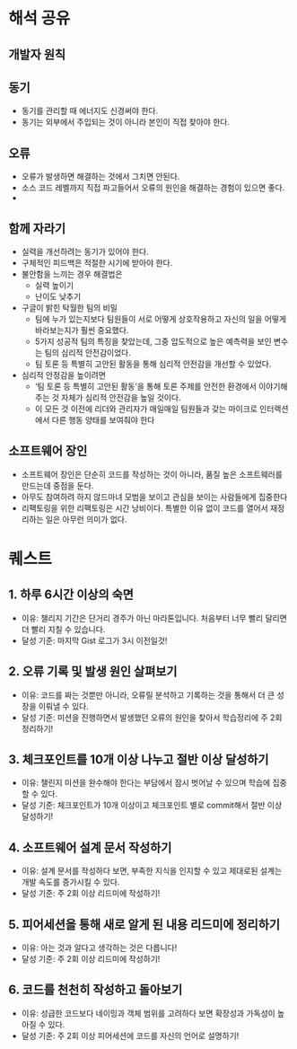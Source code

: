 # 해석 공유
## 개발자 원칙
## 동기
- 동기를 관리할 때 에너지도 신경써야 한다.
- 동기는 외부에서 주입되는 것이 아니라 본인이 직접 찾아야 한다.
## 오류
- 오류가 발생하면 해결하는 것에서 그치면 안된다.
- 소스 코드 레벨까지 직접 파고들어서 오류의 원인을 해결하는 경험이 있으면 좋다.
- 
## 함께 자라기
- 실력을 개선하려는 동기가 있어야 한다.
- 구체적인 피드백은 적절한 시기에 받아야 한다.
- 불안함을 느끼는 경우 해결법은 
    - 실력 높이기
    - 난이도 낮추기
- 구글이 밝힌 탁월한 팀의 비밀
    - 팀에 누가 있는지보다 팀원들이 서로 어떻게 상호작용하고 자신의 일을 어떻게 바라보는지가 훨씬 중요했다.
    - 5가지 성공적 팀의 특징을 찾았는데, 그중 압도적으로 높은 예측력을 보인 변수는 팀의 심리적 안전감이었다.
    - 팀 토론 등 특별히 고안된 활동을 통해 심리적 안전감을 개선할 수 있었다. 
- 심리적 안정감을 높이려면
    - ‘팀 토론 등 특별히 고안된 활동’을 통해 토론 주제를 안전한 환경에서 이야기해주는 것 자체가 심리적 안전감을 높일 것이다. 
    -  이 모든 것 이전에 리더와 관리자가 매일매일 팀원들과 갖는 마이크로 인터랙션에서 다른 행동 양태를 보여줘야 한다
## 소프트웨어 장인
- 소프트웨어 장인은 단순히 코드를 작성하는 것이 아니라, 품질 높은 소프트웨러를 만드는데 중점을 둔다.
- 아무도 참여하려 하지 않드마녀 모범을 보이고 관심을 보이는 사람들에게 집중한다
- 리팩토링을 위한 리팩토링은 시간 낭비이다. 특별한 이유 없이 코드를 열어서 재정리하는 일은 아무런 의미가 없다.

# 퀘스트
## 1. 하루 6시간 이상의 숙면
- 이유: 챌리지 기간은 단거리 경주가 아닌 마라톤입니다. 처음부터 너무 빨리 달리면 더 빨리 지칠 수 있습니다.
- 달성 기준: 마지막 Gist 로그가 3시 이전일것!
## 2. 오류 기록 및 발생 원인 살펴보기
- 이유: 코드를 짜는 것뿐만 아니라, 오류릴 분석하고 기록하는 것을 통해서 더 큰 성장을 이뤄낼 수 있다.
- 달성 기준: 미션을 진행하면서 발생했던 오류의 원인을 찾아서 학습정리에 주 2회 정리하기!
## 3. 체크포인트를 10개 이상 나누고 절반 이상 달성하기
- 이유: 챌린지 미션을 완수해야 한다는 부담에서 잠시 벗어날 수 있으며 학습에 집중할 수 있다.
- 달성 기준: 체크포인트가 10개 이상이고 체크포인트 별로 commit해서 절반 이상 달성하기!
## 4. 소프트웨어 설계 문서 작성하기
- 이유: 설계 문서를 작성하다 보면, 부족한 지식을 인지할 수 있고 제대로된 설계는 개발 속도를 증가시킬 수 있다.
- 달성 기준: 주 2회 이상 리드미에 작성하기!
## 5. 피어세션을 통해 새로 알게 된 내용 리드미에 정리하기
- 이유: 아는 것과 알다고 생각하는 것은 다릅니다!
- 달성 기준: 주 2회 이상 리드미에 작성하기!
## 6. 코드를 천천히 작성하고 돌아보기
- 이유: 성급한 코드보다 네이밍과 객체 범위를 고려하다 보면 확장성과 가독성이 높아질 수 있다.
- 달성 기준: 주 2회 이상 피어세션에 코드를 자신의 언어로 설명하기!